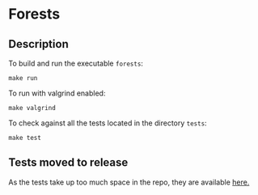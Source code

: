 # Forests
## Description





To build and run the executable `forests`:
```
make run
```
To run with valgrind enabled:
```
make valgrind
```
To check against all the tests located in the directory `tests`:
```
make test
```

## Tests moved to release
As the tests take up too much space in the repo, they are available [here.](https://github.com/gavjan/forests/releases/tag/tests)
